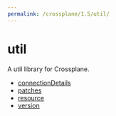 ```yaml
---
permalink: /crossplane/1.5/util/
---
```


# util

A util library for Crossplane.

* [connectionDetails](connectionDetails.md)
* [patches](patches.md)
* [resource](resource.md)
* [version](version.md)